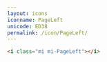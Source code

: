 ```yaml
---
layout: icons
iconname: PageLeft
unicode: ED38
permalink: /icon/PageLeft/
---
```


``` html
<i class="mi mi-PageLeft"></i>
```
